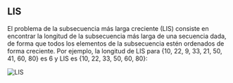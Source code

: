 ## LIS
El problema de la subsecuencia más larga creciente (LIS) consiste en encontrar la longitud de la subsecuencia más larga de una secuencia dada, de forma que todos los elementos de la subsecuencia estén ordenados de forma creciente. Por ejemplo, la longitud de LIS para {10, 22, 9, 33, 21, 50, 41, 60, 80} es 6 y LIS es {10, 22, 33, 50, 60, 80}:


![LIS](https://media.geeksforgeeks.org/wp-content/cdn-uploads/Longest-Increasing-Subsequence.png)